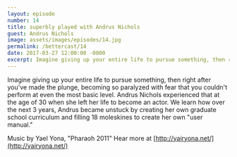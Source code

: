 ```yaml
---
layout: episode
number: 14
title: superbly played with Andrus Nichols
guest: Andrus Nichols
image: assets/images/episodes/14.jpg
permalink: /bettercast/14
date: 2017-03-27 12:00:00 -0800
excerpt: Imagine giving up your entire life to pursue something, then right after you've made the plunge, becoming so paralyzed with fear that you couldn't perform at even the most basic level.
---
```


Imagine giving up your entire life to pursue something, then right after you've made the plunge, becoming so paralyzed with fear that you couldn't perform at even the most basic level. Andrus Nichols experienced that at the age of 30 when she left her life to become an actor. We learn how over the next 3 years, Andrus became unstuck by creating her own graduate school curriculum and filling 18 moleskines to create her own "user manual."

Music by Yael Yona, "Pharaoh 2011"
Hear more at [http://yairyona.net/](http://yairyona.net/)
